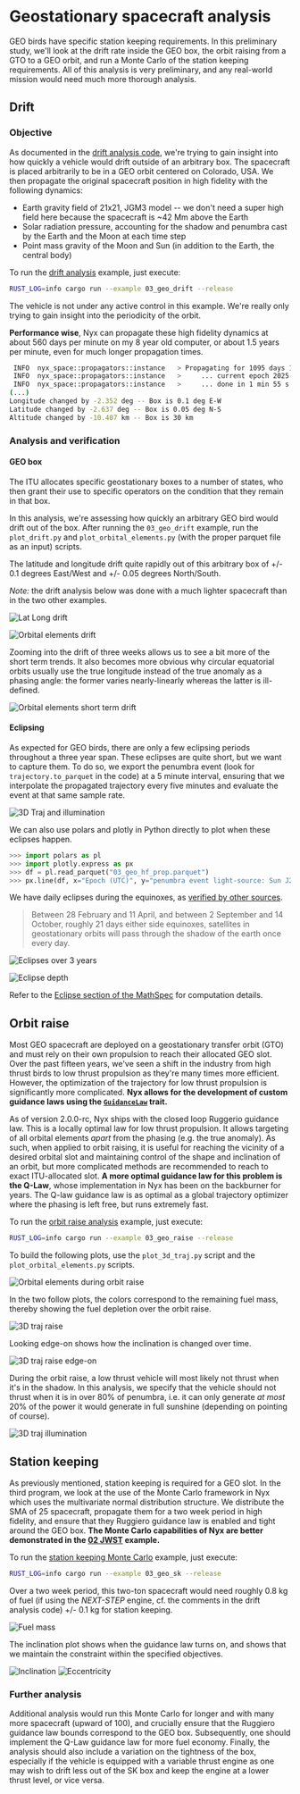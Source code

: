 # Geostationary spacecraft analysis

GEO birds have specific station keeping requirements. In this preliminary study, we'll look at the drift rate inside the GEO box, the orbit raising from a GTO to a GEO orbit, and run a Monte Carlo of the station keeping requirements. All of this analysis is very preliminary, and any real-world mission would need much more thorough analysis.

## Drift

### Objective

As documented in the [drift analysis code](./drift.rs), we're trying to gain insight into how quickly a vehicle would drift outside of an arbitrary box. The spacecraft is placed arbitrarily to be in a GEO orbit centered on Colorado, USA. We then propagate the original spacecraft position in high fidelity with the following dynamics:

- Earth gravity field of 21x21, JGM3 model -- we don't need a super high field here because the spacecraft is ~42 Mm above the Earth
- Solar radiation pressure, accounting for the shadow and penumbra cast by the Earth and the Moon at each time step
- Point mass gravity of the Moon and Sun (in addition to the Earth, the central body)

To run the [drift analysis](./drift.rs) example, just execute:
```sh
RUST_LOG=info cargo run --example 03_geo_drift --release
```

The vehicle is not under any active control in this example. We're really only trying to gain insight into the periodicity of the orbit.

**Performance wise**, Nyx can propagate these high fidelity dynamics at about 560 days per minute on my 8 year old computer, or about 1.5 years per minute, even for much longer propagation times.

```sh
 INFO  nyx_space::propagators::instance   > Propagating for 1095 days 18 h until 2027-03-01T06:13:14 UTC
 INFO  nyx_space::propagators::instance   > 	... current epoch 2025-09-22T07:51:27.645581934 UTC, remaing 524 days 22 h 21 min 46 s
 INFO  nyx_space::propagators::instance   > 	... done in 1 min 55 s 661 ms 536 μs 822 ns
(...)
Longitude changed by -2.352 deg -- Box is 0.1 deg E-W
Latitude changed by -2.637 deg -- Box is 0.05 deg N-S
Altitude changed by -10.407 km -- Box is 30 km
```

### Analysis and verification

#### GEO box

The ITU allocates specific geostationary boxes to a number of states, who then grant their use to specific operators on the condition that they remain in that box.

In this analysis, we're assessing how quickly an arbitrary GEO bird would drift out of the box. After running the `03_geo_drift` example, run the `plot_drift.py` and `plot_orbital_elements.py` (with the proper parquet file as an input) scripts.

The latitude and longitude drift quite rapidly out of this arbitrary box of +/- 0.1 degrees East/West and +/- 0.05 degrees North/South.

_Note:_ the drift analysis below was done with a much lighter spacecraft than in the two other examples.

![Lat Long drift](./plots/drift-lat-long.png)

![Orbital elements drift](./plots/drift-orbital-elements-3-years.png)

Zooming into the drift of three weeks allows us to see a bit more of the short term trends. It also becomes more obvious why circular equatorial orbits usually use the true longitude instead of the true anomaly as a phasing angle: the former varies nearly-linearly whereas the latter is ill-defined.

![Orbital elements short term drift](./plots/drift-orbital-elements-3-weeks.png)

#### Eclipsing

As expected for GEO birds, there are only a few eclipsing periods throughout a three year span. These eclipses are quite short, but we want to capture them. To do so, we export the penumbra event (look for `trajectory.to_parquet` in the code) at a 5 minute interval, ensuring that we interpolate the propagated trajectory every five minutes and evaluate the event at that same sample rate.

![3D Traj and illumination](./plots/drift-3d-illumination.png)

We can also use polars and plotly in Python directly to plot when these eclipses happen.

```py
>>> import polars as pl
>>> import plotly.express as px
>>> df = pl.read_parquet("03_geo_hf_prop.parquet")
>>> px.line(df, x="Epoch (UTC)", y="penumbra event light-source: Sun J2000, shadows casted by: Earth J2000, Moon J2000")
```

We have daily eclipses during the equinoxes, as [verified by other sources](https://www.sws.bom.gov.au/Educational/5/4/3).

> Between 28 February and 11 April, and between 2 September and 14 October, roughly 21 days either side equinoxes, satellites in geostationary orbits will pass through the shadow of the earth once every day.

![Eclipses over 3 years](./plots/drift-eclipse.png)

![Eclipse depth](./plots/drift-eclipse-depth.png)

Refer to the [Eclipse section of the MathSpec](https://nyxspace.com/nyxspace/MathSpec/celestial/eclipse/) for computation details.

## Orbit raise

Most GEO spacecraft are deployed on a geostationary transfer orbit (GTO) and must rely on their own propulsion to reach their allocated GEO slot. Over the past fifteen years, we've seen a shift in the industry from high thrust birds to low thrust propulsion as they're many times more efficient. However, the optimization of the trajectory for low thrust propulsion is significantly more complicated. **Nyx allows for the development of custom guidance laws using the [`GuidanceLaw`](https://rustdoc.nyxspace.com/nyx_space/dynamics/guidance/trait.GuidanceLaw.html) trait.**

As of version 2.0.0-rc, Nyx ships with the closed loop Ruggerio guidance law. This is a locally optimal law for low thrust propulsion. It allows targeting of all orbital elements _apart_ from the phasing (e.g. the true anomaly). As such, when applied to orbit raising, it is useful for reaching the vicinity of a desired orbital slot and maintaining control of the shape and inclination of an orbit, but more complicated methods are recommended to reach to exact ITU-allocated slot. **A more optimal guidance law for this problem is the Q-Law**, whose implementation in Nyx has been on the backburner for years. The Q-law guidance law is as optimal as a global trajectory optimizer where the phasing is left free, but runs extremely fast.

To run the [orbit raise analysis](./raise.rs) example, just execute:
```sh
RUST_LOG=info cargo run --example 03_geo_raise --release
```

To build the following plots, use the `plot_3d_traj.py` script and the `plot_orbital_elements.py` scripts.

![Orbital elements during orbit raise](./plots/raise-keplerian-oe.png)

In the two follow plots, the colors correspond to the remaining fuel mass, thereby showing the fuel depletion over the orbit raise.

![3D traj raise](./plots/raise-traj-3d.png)

Looking edge-on shows how the inclination is changed over time.

![3D traj raise edge-on](./plots/raise-traj-3d-edge-on.png)

During the orbit raise, a low thrust vehicle will most likely not thrust when it's in the shadow. In this analysis, we specify that the vehicle should not thrust when it is in over 80% of penumbra, i.e. it can only generate _at most_ 20% of the power it would generate in full sunshine (depending on pointing of course).

![3D traj illumination](./plots/raise-3d-illumination.png)

## Station keeping

As previously mentioned, station keeping is required for a GEO slot. In the third program, we look at the use of the Monte Carlo framework in Nyx which uses the multivariate normal distribution structure. We distribute the SMA of 25 spacecraft, propagate them for a two week period in high fidelity, and ensure that they Ruggiero guidance law is enabled and tight around the GEO box. **The Monte Carlo capabilities of Nyx are better demonstrated in the [02 JWST](../02_jwst_covar_monte_carlo/README.md) example.**

To run the [station keeping Monte Carlo](./stationkeeping.rs) example, just execute:
```sh
RUST_LOG=info cargo run --example 03_geo_sk --release
```

Over a two week period, this two-ton spacecraft would need roughly 0.8 kg of fuel (if using the _NEXT-STEP_ engine, cf. the comments in the drift analysis code) +/- 0.1 kg for station keeping.

![Fuel mass](./plots/sk-fuel-mass.png)

The inclination plot shows when the guidance law turns on, and shows that we maintain the constraint within the specified objectives.

![Inclination](./plots/sk-inc.png)
![Eccentricity](./plots/sk-ecc.png)

### Further analysis

Additional analysis would run this Monte Carlo for longer and with many more spacecraft (upward of 100), and crucially ensure that the Ruggiero guidance law bounds correspond to the GEO box. Subsequently, one should implement the Q-Law guidance law for more fuel economy. Finally, the analysis should also include a variation on the tightness of the box, especially if the vehicle is equipped with a variable thrust engine as one may wish to drift less out of the SK box and keep the engine at a lower thrust level, or vice versa.